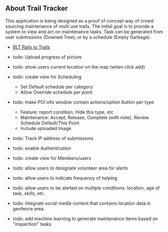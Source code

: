 ## About Trail Tracker

This application is being designed as a proof of concept way of crowd sourcing maintenance of multi use trails.  The initial goal is to provide a system to view and act on maintenance tasks.  Task can be generated from user submissions (Downed Tree), or by a schedule (Empty Garbage).
- [BLT Rails to Trails](https://blttrails.ca/)


- todo: Upload progress of picture
- todo: show users current location on the map (when click add)
- todo: create view for Scheduling
  - Set Default schedule per category
  - Allow Override schedule per point
 - todo: make POI info window contain actions/option button per type
   - Feature: report condition, Hide this type, etc
   - Maintenance: Accept, Release, Complete (with note), Review Schedule Default/This Point
   - Include uploaded Image
- todo: Track IP address of submissions
- todo: enable Authentication
- todo: create view for Members/users
- todo: allow users to designate volunteer area for alerts
- todo: allow users to indicate frequency of helping
- todo: allow users to be alerted on multiple conditions: location, age of task, skills, etc.
- todo: integrate social media content that contains location data in geofence area.
- todo: add machine learning to generate maintenance items based on "inspection" tasks
